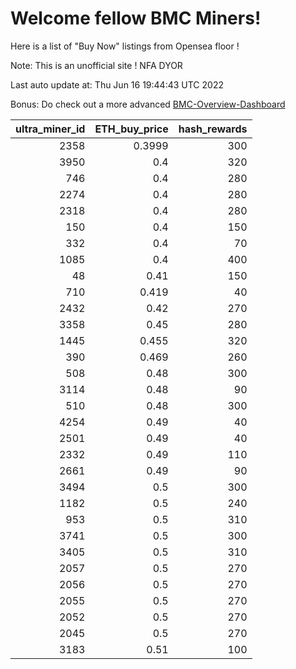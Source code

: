 # Welcome fellow BMC Miners!
Here is a list of "Buy Now" listings from Opensea floor !

Note: This is an unofficial site ! NFA DYOR

Last auto update at: Thu Jun 16 19:44:43 UTC 2022

Bonus: Do check out a more advanced [BMC-Overview-Dashboard](https://dune.com/defifunk/BMC-Overview-Dashboard)


|   ultra_miner_id |   ETH_buy_price |   hash_rewards |
|-----------------:|----------------:|---------------:|
|             2358 |          0.3999 |            300 |
|             3950 |          0.4    |            320 |
|              746 |          0.4    |            280 |
|             2274 |          0.4    |            280 |
|             2318 |          0.4    |            280 |
|              150 |          0.4    |            150 |
|              332 |          0.4    |             70 |
|             1085 |          0.4    |            400 |
|               48 |          0.41   |            150 |
|              710 |          0.419  |             40 |
|             2432 |          0.42   |            270 |
|             3358 |          0.45   |            280 |
|             1445 |          0.455  |            320 |
|              390 |          0.469  |            260 |
|              508 |          0.48   |            300 |
|             3114 |          0.48   |             90 |
|              510 |          0.48   |            300 |
|             4254 |          0.49   |             40 |
|             2501 |          0.49   |             40 |
|             2332 |          0.49   |            110 |
|             2661 |          0.49   |             90 |
|             3494 |          0.5    |            300 |
|             1182 |          0.5    |            240 |
|              953 |          0.5    |            310 |
|             3741 |          0.5    |            300 |
|             3405 |          0.5    |            310 |
|             2057 |          0.5    |            270 |
|             2056 |          0.5    |            270 |
|             2055 |          0.5    |            270 |
|             2052 |          0.5    |            270 |
|             2045 |          0.5    |            270 |
|             3183 |          0.51   |            100 |